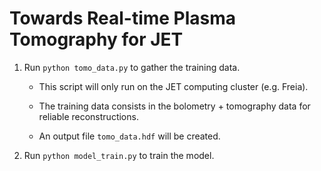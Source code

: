 # Towards Real-time Plasma Tomography for JET

1. Run `python tomo_data.py` to gather the training data.

    - This script will only run on the JET computing cluster (e.g. Freia).

    - The training data consists in the bolometry + tomography data for reliable reconstructions.
    
    - An output file `tomo_data.hdf` will be created.

2. Run `python model_train.py` to train the model.
